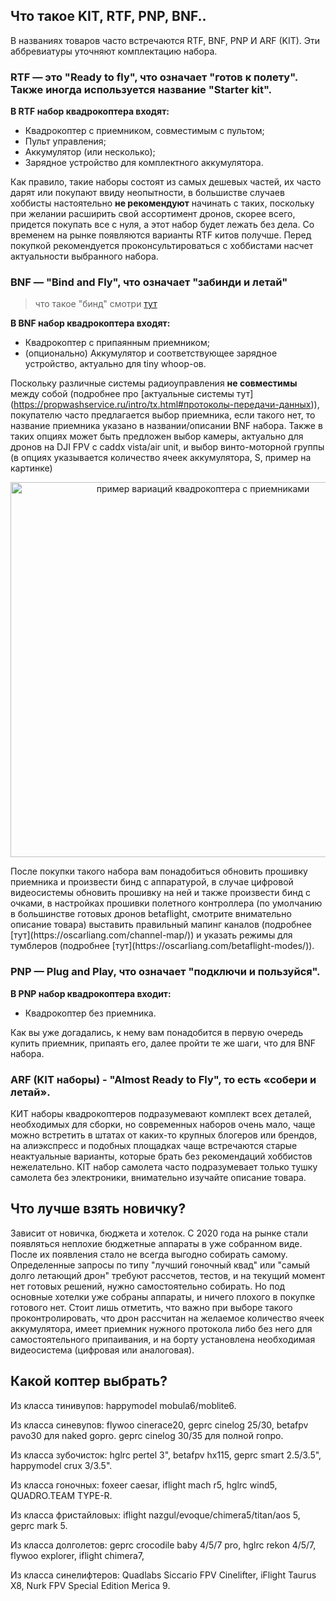 ## Что такое KIT, RTF, PNP, BNF..

В названиях товаров часто встречаются RTF, BNF, PNP И ARF (KIT). Эти аббревиатуры уточняют комплектацию набора.

### RTF — это "Ready to fly", что означает "готов к полету". Также иногда используется название "Starter kit".

**В RTF набор квадрокоптера входят:**
- Квадрокоптер с приемником, совместимым с пультом;
- Пульт управления;
- Аккумулятор (или несколько);
- Зарядное устройство для комплектного аккумулятора.


Как правило, такие наборы состоят из самых дешевых частей, их часто дарят или покупают ввиду неопытности, в большистве случаев хоббисты настоятельно **не рекомендуют** начинать с таких, поскольку при желании расширить свой ассортимент дронов, скорее всего, придется покупать все с нуля, а этот набор будет лежать без дела.
Со временем на рынке появляются варианты RTF китов получше. Перед покупкой рекомендуется проконсультироваться с хоббистами насчет актуальности выбранного набора.

### BNF — "Bind and Fly", что означает "забинди и летай"
> что такое "бинд" смотри [тут](https://propwashservice.ru/community/glossarium.html)

**В BNF набор квадрокоптера входят:**
- Квадрокоптер с припаянным приемником;
- (опционально) Аккумулятор и соответствующее зарядное устройство, актуально для tiny whoop-ов.


Поскольку различные системы радиоуправления **не совместимы** между собой (подробнее про [актуальные системы тут] (https://propwashservice.ru/intro/tx.html#протоколы-передачи-данных)), покупателю часто предлагается выбор приемника, если такого нет, то название приемника указано в названии/описании BNF набора. Также в таких опциях может быть предложен выбор камеры, актуально для дронов на DJI FPV с caddx vista/air unit, и выбор винто-моторной группы (в опциях указывается количество ячеек аккумулятора, S, пример на картинке)
<p align="center">
  <img src="/assets/img/chooseRx.webp" width="600" alt="пример вариаций квадрокоптера с приемниками">
</p>
После покупки такого набора вам понадобиться обновить прошивку приемника и произвести бинд с аппаратурой, в случае цифровой видеосистемы обновить прошивку на ней и также произвести бинд с очками, в настройках прошивки полетного контроллера (по умолчанию в большинстве готовых дронов betaflight, смотрите внимательно описание товара) выставить правильный мапинг каналов (подробнее [тут](https://oscarliang.com/channel-map/)) и указать режимы для тумблеров (подробнее [тут](https://oscarliang.com/betaflight-modes/)).

### PNP — Plug and Play, что означает "подключи и пользуйся".

**В PNP набор квадрокоптера входит:**
- Квадрокоптер без приемника.


Как вы уже догадались, к нему вам понадобится в первую очередь купить приемник, припаять его, далее пройти те же шаги, что для BNF набора.

### ARF (KIT наборы) - "Almost Ready to Fly", то есть «собери и летай». 
КИТ наборы квадрокоптеров подразумевают комплект всех деталей, необходимых для сборки, но современных наборов очень мало, чаще можно встретить в штатах от каких-то крупных блогеров или брендов, на алиэкспресс и подобных площадках чаще встречаются старые неактуальные варианты, которые брать без рекомендаций хоббистов нежелательно.
KIT набор самолета часто подразумевает только тушку самолета без электроники, внимательно изучайте описание товара.

## Что лучше взять новичку?

Зависит от новичка, бюджета и хотелок. С 2020 года на рынке стали появляться неплохие бюджетные аппараты в уже собранном виде. После их появления стало не всегда выгодно собирать самому. Определенные запросы по типу "лучший гоночный квад" или "самый долго летающий дрон" требуют рассчетов, тестов, и на текущий момент нет готовых решений, нужно самостоятельно собирать.
Но под основные хотелки уже собраны аппараты, и ничего плохого в покупке готового нет. Стоит лишь отметить, что важно при выборе такого проконтролировать, что дрон рассчитан на желаемое количество ячеек аккумулятора, имеет приемник нужного протокола либо без него для самостоятельного припаивания, и на борту установлена необходимая видеосистема (цифровая или аналоговая).

## Какой коптер выбрать?

Из класса тинивупов: happymodel mobula6/moblite6.

Из класса синевупов: flywoo cinerace20, geprc cinelog 25/30, betafpv pavo30 для naked gopro. geprc cinelog 30/35 для полной гопро.

Из класса зубочисток: hglrc pertel 3", betafpv hx115, geprc smart 2.5/3.5", happymodel crux 3/3.5".

Из класса гоночных: foxeer caesar, iflight mach r5, hglrc wind5, QUADRO.TEAM TYPE-R.

Из класса фристайловых: iflight nazgul/evoque/chimera5/titan/aos 5, geprc mark 5.

Из класса долголетов: geprc crocodile baby 4/5/7 pro, hglrc rekon 4/5/7, flywoo explorer, iflight chimera7,

Из класса синелифтеров: Quadlabs Siccario FPV Cinelifter, iFlight Taurus X8, Nurk FPV Special Edition Merica 9.
